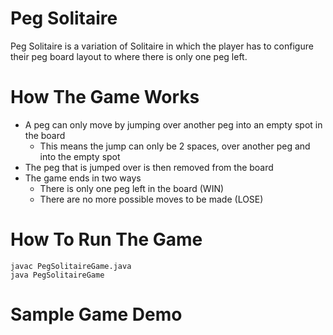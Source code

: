 # Peg Solitaire

Peg Solitaire is a variation of Solitaire in which the player has to configure their peg board layout to where there is only one peg left.

# How The Game Works

* A peg can only move by jumping over another peg into an empty spot in the board
  * This means the jump can only be 2 spaces, over another peg and into the empty spot
* The peg that is jumped over is then removed from the board
* The game ends in two ways
  * There is only one peg left in the board (WIN)
  * There are no more possible moves to be made (LOSE)

# How To Run The Game
```
javac PegSolitaireGame.java
java PegSolitaireGame
```

# Sample Game Demo
